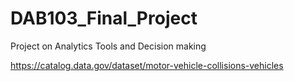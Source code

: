 # DAB103_Final_Project
Project on Analytics Tools and Decision making


https://catalog.data.gov/dataset/motor-vehicle-collisions-vehicles
